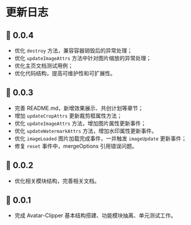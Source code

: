 # 更新日志

<backTop />

## 🎉 0.0.4

-   优化 `destroy` 方法，兼容容器销毁后的异常处理；
-   优化 `updateImageAttrs` 方法中针对图片缩放的异常处理；
-   优化主页文档测试用例；
-   优化代码结构，提高可维护性和可扩展性。

## 🎉 0.0.3

-   完善 README.md，新增效果展示、共创计划等章节；
-   增加 `updateCropAttrs` 更新裁剪框属性方法；
-   优化 `updateImageAttrs` 方法，增加图片属性更新事件；
-   优化 `updateWatermarkAttrs` 方法，增加水印属性更新事件。
-   优化 `imageLoaded` 图片加载完成事件，一并触发 `imageUpdate` 更新事件；
-   修复 `reset` 事件中，mergeOptions 引用错误问题。

## 🎉 0.0.2

-   优化相关模块结构，完善相关文档。

## 🎉 0.0.1

-   完成 Avatar-Clipper 基本结构搭建、功能模块抽离、单元测试工作。

